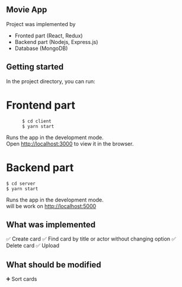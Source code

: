 
## Movie App

Project was implemented by 

* Fronted part (React, Redux)
* Backend part (Nodejs, Express.js)
* Database (MongoDB)

## Getting started

In the project directory, you can run:

# Frontend part

``` 
      $ cd client
      $ yarn start 
```

Runs the app in the development mode.<br />
Open [http://localhost:3000](http://localhost:3000) to view it in the browser.

# Backend part

``` 
$ cd server
$ yarn start 
```

Runs the app in the development mode.<br />
will be work on [http://localhost:5000](http://localhost:5000)

## What was implemented

✅ Create card
✅ Find card by title or actor without changing option
✅ Delete card
✅ Upload

## What should be modified

➕ Sort cards 
